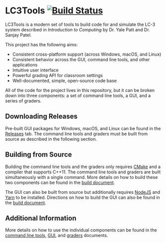 # LC3Tools [![Build Status](https://travis-ci.org/chiragsakhuja/lc3tools.svg?branch=master)](https://travis-ci.org/chiragsakhuja/lc3tools)
LC3Tools is a modern set of tools to build code for and simulate the LC-3 
system described in *Introduction to Computing* by Dr. Yale Patt and Dr. Sanjay
Patel.

This project has the following aims:

* Consistent cross-platform support (across Windows, macOS, and Linux)
* Consistent behavior across the GUI, command line tools, and other applications
* Intuitive user interface
* Powerful grading API for classroom settings
* Well-documented, simple, open-source code base

All of the code for the project lives in this repository, but it can be broken
down into three components: a set of command line tools, a GUI, and
a series of graders.

## Downloading Releases
Pre-built GUI packages for Windows, macOS, and Linux can be found in the
[Releases](https://github.com/chiragsakhuja/lc3tools/releases) tab. The
command line tools and graders must be built from source as described in
the following section.

## Building from Source
Building the command line tools and the graders only requires
[CMake](https://cmake.org) and a compiler that supports C++11. The command line
tools and graders are built simultaneously with a single command. More details 
on how to build these two components can be found in the
[build document](BUILD.md).

The GUI can also be built from source but additionally requires
[NodeJS](https://nodejs.org/en/) and [Yarn](https://yarnpkg.com/en/) to be
installed. Directions on how to build the GUI can also be found in the
[build document](BUILD.md).

## Additional Information
More details on how to use the individual components can be found in the
[command line tools](CLI.md), [GUI](GUI.md), and [graders](GRADE.md) documents.
